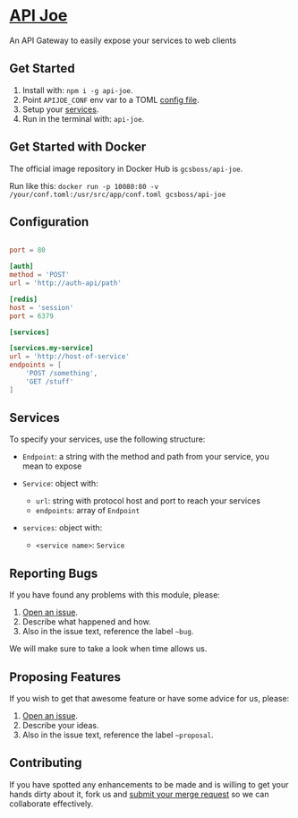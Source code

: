 # [API Joe](https://gitlab.com/GCSBOSS/api-joe)

An API Gateway to easily expose your services to web clients

## Get Started

1. Install with: `npm i -g api-joe`.
2. Point `APIJOE_CONF` env var to a TOML [config file](#configuration).
3. Setup your [services](#services).
4. Run in the terminal with: `api-joe`.

## Get Started with Docker

The official image repository in Docker Hub is `gcsboss/api-joe`.

Run like this: `docker run -p 10080:80 -v /your/conf.toml:/usr/src/app/conf.toml gcsboss/api-joe`

## Configuration

```toml

port = 80

[auth]
method = 'POST'
url = 'http://auth-api/path'

[redis]
host = 'session'
port = 6379

[services]

[services.my-service]
url = 'http://host-of-service'
endpoints = [
    'POST /something',
    'GET /stuff'
]
```

## Services
To specify your services, use the following structure:

- `Endpoint`: a string with the method and path from your service, you mean to expose
- `Service`: object with:
  - `url`: string with protocol host and port to reach your services
  - `endpoints`: array of `Endpoint`

- `services`: object with:
  - `<service name>`: `Service`

## Reporting Bugs
If you have found any problems with this module, please:

1. [Open an issue](https://gitlab.com/GCSBOSS/api-joe/issues/new).
2. Describe what happened and how.
3. Also in the issue text, reference the label `~bug`.

We will make sure to take a look when time allows us.

## Proposing Features
If you wish to get that awesome feature or have some advice for us, please:
1. [Open an issue](https://gitlab.com/GCSBOSS/api-joe/issues/new).
2. Describe your ideas.
3. Also in the issue text, reference the label `~proposal`.

## Contributing
If you have spotted any enhancements to be made and is willing to get your hands
dirty about it, fork us and
[submit your merge request](https://gitlab.com/GCSBOSS/api-joe/merge_requests/new)
so we can collaborate effectively.
